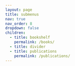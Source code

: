```yaml
---
layout: page
title: submenus
nav: true
nav_order: 8
dropdown: false
children:
  - title: bookshelf
    permalink: /books/
  - title: divider
  - title: publications
    permalink: /publications/
---
```

